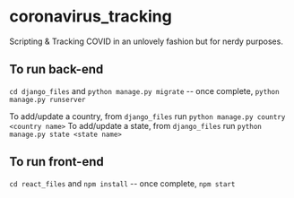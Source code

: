# coronavirus_tracking
Scripting &amp; Tracking COVID in an unlovely fashion but for nerdy purposes.


## To run back-end
`cd django_files` and `python manage.py migrate` -- once complete, `python manage.py runserver`

To add/update a country, from `django_files` run `python manage.py country <country name>`
To add/update a state, from `django_files` run `python manage.py state <state name>`

## To run front-end
`cd react_files` and `npm install` -- once complete, `npm start`

